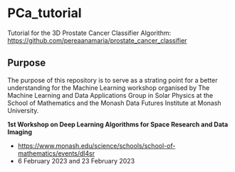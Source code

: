 # PCa_tutorial
Tutorial for the 3D Prostate Cancer Classifier Algorithm: https://github.com/pereaanamaria/prostate_cancer_classifier

## Purpose
The purpose of this repository is to serve as a strating point for a better understanding for the Machine Learning workshop organised by The Machine Learning and Data Applications Group in Solar Physics at the School of Mathematics and the Monash Data Futures Institute at Monash University.

**1st Workshop on Deep Learning Algorithms for Space Research and Data Imaging**
- https://www.monash.edu/science/schools/school-of-mathematics/events/dl4sr
- 6 February 2023 and 23 February 2023
